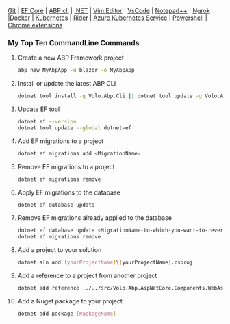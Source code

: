 [Git](Documents/Git.md) | [EF Core](Documents/EntityFrameworkCore.md) | [ABP cli](Documents/ABPcli.md) | [.NET](Documents/DotNet.md) | [Vim Editor](VimEditor.md) | [VsCode](Documents/VsCode.md) | [Notepad++](Documents/NotepadPlusPlus.md) |  [Ngrok](Documents/Ngrok.md) |[Docker](Documents/Docker.md) | [Kubernetes](Documents/Kubernetes.md) | [Rider](Documents/Rider.md) | [Azure Kubernetes Service](Documents/AKS.md) | [Powershell](Documents/PowerShell.md) | [Chrome extensions](Documents/ChromeExtensions.md)

### My Top Ten CommandLine Commands

1. Create a new ABP Framework project

    ```bash
    abp new MyAbpApp -u blazor -o MyAbpApp
    ```

2. Install or update the latest ABP CLI

    ```bash
    dotnet tool install -g Volo.Abp.Cli || dotnet tool update -g Volo.Abp.Cli
    ```

3. Update EF tool

    ```bash
    dotnet ef --version
    dotnet tool update --global dotnet-ef
    ```

4. Add EF migrations to a project

    ```bash
    dotnet ef migrations add <MigrationName>
    ```

5. Remove EF migrations to a project

    ```bash
    dotnet ef migrations remove
    ```

6. Apply EF migrations to the database

    ```bash
    dotnet ef database update
    ```

7. Remove EF migrations already applied to the database

    ```bash
    dotnet ef database update <MigrationName-to-which-you-want-to-revert>
    dotnet ef migrations remove
    ```

8. Add a project to your solution

    ```bash
    dotnet sln add [yourProjectName]\[yourProjectName].csproj
    ```

9. Add a reference to a project from another project

    ```bash
    dotnet add reference ../../src/Volo.Abp.AspNetCore.Components.WebAssembly.BasicTheme/Volo.Abp.AspNetCore.Components.WebAssembly.BasicTheme.csproj
    ```

10. Add a Nuget package to your project

    ```bash
    dotnet add package [PackageName]
    ```

